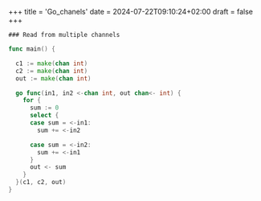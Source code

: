 +++
title = 'Go_chanels'
date = 2024-07-22T09:10:24+02:00
draft = false
+++

    ### Read from multiple channels

```go 
func main() {

  c1 := make(chan int)
  c2 := make(chan int)
  out := make(chan int)

  go func(in1, in2 <-chan int, out chan<- int) {
    for {
      sum := 0
      select {
      case sum = <-in1:
        sum += <-in2

      case sum = <-in2:
        sum += <-in1
      }
      out <- sum
    }
  }(c1, c2, out)
}
```